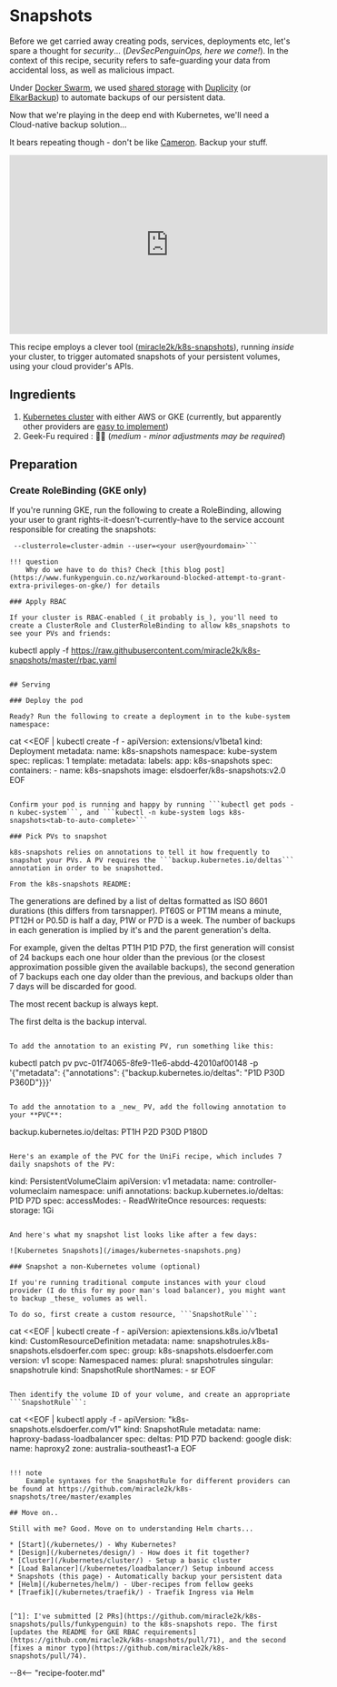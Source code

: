 # Snapshots

Before we get carried away creating pods, services, deployments etc, let's spare a thought for _security_... (_DevSecPenguinOps, here we come!_). In the context of this recipe, security refers to safe-guarding your data from accidental loss, as well as malicious impact.

Under [Docker Swarm](/ha-docker-swarm/design/), we used [shared storage](/ha-docker-swarm/shared-storage-ceph/) with [Duplicity](/recipes/duplicity/) (or [ElkarBackup](/recipes/elkarbackup/)) to automate backups of our persistent data.

Now that we're playing in the deep end with Kubernetes, we'll need a Cloud-native backup solution...

It bears repeating though - don't be like [Cameron](http://haltandcatchfire.wikia.com/wiki/Cameron_Howe). Backup your stuff.

<iframe width="560" height="315" src="https://www.youtube.com/embed/1UtFeMoqVHQ" frameborder="0" allow="accelerometer; autoplay; encrypted-media; gyroscope; picture-in-picture" allowfullscreen></iframe>

This recipe employs a clever tool ([miracle2k/k8s-snapshots](https://github.com/miracle2k/k8s-snapshots)), running _inside_ your cluster, to trigger automated snapshots of your persistent volumes, using your cloud provider's APIs.

## Ingredients

1. [Kubernetes cluster](/kubernetes/cluster/) with either AWS or GKE (currently, but apparently other providers are [easy to implement](https://github.com/miracle2k/k8s-snapshots/blob/master/k8s_snapshots/backends/abstract.py))
2. Geek-Fu required : 🐒🐒 (_medium - minor adjustments may be required_)

## Preparation

### Create RoleBinding (GKE only)

If you're running GKE, run the following to create a RoleBinding, allowing your user to grant rights-it-doesn't-currently-have to the service account responsible for creating the snapshots:

````kubectl create clusterrolebinding your-user-cluster-admin-binding \
 --clusterrole=cluster-admin --user=<your user@yourdomain>```

!!! question
    Why do we have to do this? Check [this blog post](https://www.funkypenguin.co.nz/workaround-blocked-attempt-to-grant-extra-privileges-on-gke/) for details

### Apply RBAC

If your cluster is RBAC-enabled (_it probably is_), you'll need to create a ClusterRole and ClusterRoleBinding to allow k8s_snapshots to see your PVs and friends:

````

kubectl apply -f https://raw.githubusercontent.com/miracle2k/k8s-snapshots/master/rbac.yaml

```

## Serving

### Deploy the pod

Ready? Run the following to create a deployment in to the kube-system namespace:

```

cat <<EOF | kubectl create -f -
apiVersion: extensions/v1beta1
kind: Deployment
metadata:
name: k8s-snapshots
namespace: kube-system
spec:
replicas: 1
template:
metadata:
labels:
app: k8s-snapshots
spec:
containers: - name: k8s-snapshots
image: elsdoerfer/k8s-snapshots:v2.0
EOF

````

Confirm your pod is running and happy by running ```kubectl get pods -n kubec-system```, and ```kubectl -n kube-system logs k8s-snapshots<tab-to-auto-complete>```

### Pick PVs to snapshot

k8s-snapshots relies on annotations to tell it how frequently to snapshot your PVs. A PV requires the ```backup.kubernetes.io/deltas``` annotation in order to be snapshotted.

From the k8s-snapshots README:

````

The generations are defined by a list of deltas formatted as ISO 8601 durations (this differs from tarsnapper). PT60S or PT1M means a minute, PT12H or P0.5D is half a day, P1W or P7D is a week. The number of backups in each generation is implied by it's and the parent generation's delta.

For example, given the deltas PT1H P1D P7D, the first generation will consist of 24 backups each one hour older than the previous (or the closest approximation possible given the available backups), the second generation of 7 backups each one day older than the previous, and backups older than 7 days will be discarded for good.

The most recent backup is always kept.

The first delta is the backup interval.

```

To add the annotation to an existing PV, run something like this:

```

kubectl patch pv pvc-01f74065-8fe9-11e6-abdd-42010af00148 -p \
 '{"metadata": {"annotations": {"backup.kubernetes.io/deltas": "P1D P30D P360D"}}}'

```

To add the annotation to a _new_ PV, add the following annotation to your **PVC**:

```

backup.kubernetes.io/deltas: PT1H P2D P30D P180D

```

Here's an example of the PVC for the UniFi recipe, which includes 7 daily snapshots of the PV:

```

kind: PersistentVolumeClaim
apiVersion: v1
metadata:
name: controller-volumeclaim
namespace: unifi
annotations:
backup.kubernetes.io/deltas: P1D P7D
spec:
accessModes: - ReadWriteOnce
resources:
requests:
storage: 1Gi

````

And here's what my snapshot list looks like after a few days:

![Kubernetes Snapshots](/images/kubernetes-snapshots.png)

### Snapshot a non-Kubernetes volume (optional)

If you're running traditional compute instances with your cloud provider (I do this for my poor man's load balancer), you might want to backup _these_ volumes as well.

To do so, first create a custom resource, ```SnapshotRule```:

````

cat <<EOF | kubectl create -f -
apiVersion: apiextensions.k8s.io/v1beta1
kind: CustomResourceDefinition
metadata:
name: snapshotrules.k8s-snapshots.elsdoerfer.com
spec:
group: k8s-snapshots.elsdoerfer.com
version: v1
scope: Namespaced
names:
plural: snapshotrules
singular: snapshotrule
kind: SnapshotRule
shortNames: - sr
EOF

````

Then identify the volume ID of your volume, and create an appropriate ```SnapshotRule```:

````

cat <<EOF | kubectl apply -f -
apiVersion: "k8s-snapshots.elsdoerfer.com/v1"
kind: SnapshotRule
metadata:
name: haproxy-badass-loadbalancer
spec:
deltas: P1D P7D
backend: google
disk:
name: haproxy2
zone: australia-southeast1-a
EOF

```

!!! note
    Example syntaxes for the SnapshotRule for different providers can be found at https://github.com/miracle2k/k8s-snapshots/tree/master/examples

## Move on..

Still with me? Good. Move on to understanding Helm charts...

* [Start](/kubernetes/) - Why Kubernetes?
* [Design](/kubernetes/design/) - How does it fit together?
* [Cluster](/kubernetes/cluster/) - Setup a basic cluster
* [Load Balancer](/kubernetes/loadbalancer/) Setup inbound access
* Snapshots (this page) - Automatically backup your persistent data
* [Helm](/kubernetes/helm/) - Uber-recipes from fellow geeks
* [Traefik](/kubernetes/traefik/) - Traefik Ingress via Helm


[^1]: I've submitted [2 PRs](https://github.com/miracle2k/k8s-snapshots/pulls/funkypenguin) to the k8s-snapshots repo. The first [updates the README for GKE RBAC requirements](https://github.com/miracle2k/k8s-snapshots/pull/71), and the second [fixes a minor typo](https://github.com/miracle2k/k8s-snapshots/pull/74).
```

--8<-- "recipe-footer.md"
